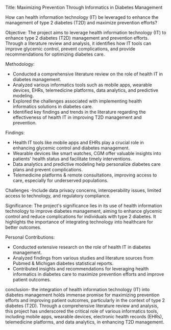 Title: Maximizing Prevention Through Informatics in Diabetes Management
 
How can health information technology (IT) be leveraged to enhance the management of type 2 diabetes (T2D) and maximize prevention efforts?

Objective: 
The project aims to leverage health information technology (IT) to enhance type 2 diabetes (T2D) management and prevention efforts. Through a literature review and analysis, it identifies how IT tools can improve glycemic control, prevent complications, and provide recommendations for optimizing diabetes care.

Methodology: 
- Conducted a comprehensive literature review on the role of health IT in diabetes management.
- Analyzed various informatics tools such as mobile apps, wearable devices, EHRs, telemedicine platforms, data analytics, and predictive modeling.
- Explored the challenges associated with implementing health informatics solutions in diabetes care.
- Identified key findings and trends in the literature regarding the effectiveness of health IT in improving T2D management and prevention.

Findings:
- Health IT tools like mobile apps and EHRs play a crucial role in enhancing glycemic control and diabetes management.
- Wearable devices like smart watches, CGM  offer valuable insights into patients' health status and facilitate timely interventions.
- Data analytics and predictive modeling help personalize diabetes care plans and prevent complications.
- Telemedicine platforms & remote consultations, improving access to care, especially for underserved populations.

Challenges -Include data privacy concerns, interoperability issues, limited access to technology, and regulatory compliance.

Significance:
The project's significance lies in its use of health information technology to improve diabetes management, aiming to enhance glycemic control and reduce complications for individuals with type 2 diabetes. It highlights the importance of integrating technology into healthcare for better outcomes.

Personal Contributions:
- Conducted extensive research on the role of health IT in diabetes management.
- Analyzed  findings from various studies and literature sources from Pubmed & Michigan diabetes statistical reports.
- Contributed insights and recommendations for leveraging health informatics in diabetes care to maximize prevention efforts and improve patient outcomes.
  
conclusion- the integration of health information technology (IT) into diabetes management holds immense promise for maximizing prevention efforts and improving patient outcomes, particularly in the context of type 2 diabetes (T2D). Through a comprehensive literature review and analysis, this project has underscored the critical role of various informatics tools, including mobile apps, wearable devices, electronic health records (EHRs), telemedicine platforms, and data analytics, in enhancing T2D management.
